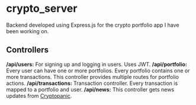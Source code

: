# crypto_server
Backend developed using Express.js for the crypto portfolio app I have been working on. 

## Controllers
**/api/users:** For signing up and logging in users. Uses JWT.
**/api/portfolio:** Every user can have one or more portfolios. Every portfolio contains one or more transactions. This controller provides multiple routes for portfolio actions.
**/api/transactions:** Transaction controller. Every transaction is mapped to a portfolio and user.
**/api/news:** This controller gets news updates from [Cryptopanic](https://cryptopanic.com/).


